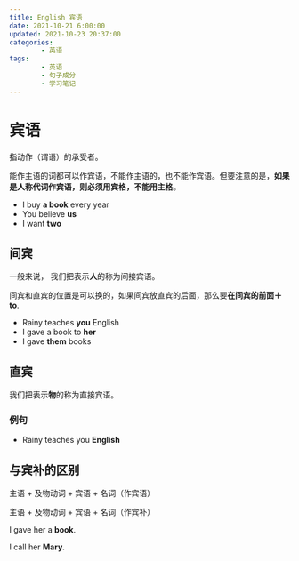 ```yaml
---
title: English 宾语
date: 2021-10-21 6:00:00
updated: 2021-10-23 20:37:00
categories:
        - 英语
tags:
        - 英语
        - 句子成分
        - 学习笔记
---
```

# 宾语

指动作（谓语）的承受者。

能作主语的词都可以作宾语，不能作主语的，也不能作宾语。但要注意的是，**如果是人称代词作宾语，则必须用宾格，不能用主格**。

- I buy **a book** every year
- You believe **us**
- I want **two**

## 间宾

一般来说， 我们把表示**人**的称为间接宾语。

间宾和直宾的位置是可以换的，如果间宾放直宾的后面，那么要**在间宾的前面＋ to**.

-  Rainy teaches **you** English
- I gave a book to **her**
- I gave **them** books

## 直宾

我们把表示**物**的称为直接宾语。

### 例句

- Rainy teaches you **English**

## 与宾补的区别

主语 + 及物动词 + 宾语 + 名词（作宾语）

主语 + 及物动词 + 宾语 + 名词（作宾补）

I gave her a **book**.

I call her **Mary**.

 
